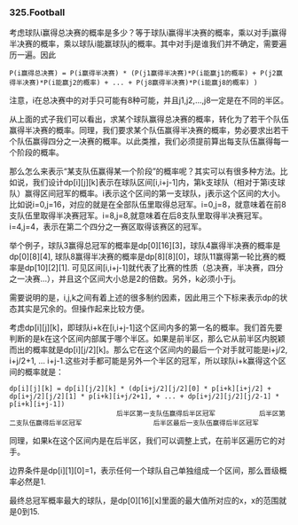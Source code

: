 ### 325.Football

考虑球队i赢得总决赛的概率是多少？等于球队i赢得半决赛的概率，乘以对手j赢得半决赛的概率，乘以球队i能赢球队j的概率。其中对手j是谁我们并不确定，需要遍历一遍。因此
```
P(i赢得总决赛) = P(i赢得半决赛) * (P(j1赢得半决赛)*P(i能赢j1的概率) + P(j2赢得半决赛)*P(i能赢j2的概率) + ... + P(j8赢得半决赛)*P(i能赢j8的概率) )
```
注意，i在总决赛中的对手只可能有8种可能，并且j1,j2,...,j8一定是在不同的半区。

从上面的式子我们可以看出，求某个球队赢得总决赛的概率，转化为了若干个队伍赢得半决赛的概率。同理，我们要求某个队伍赢得半决赛的概率，势必要求出若干个队伍赢得四分之一决赛的概率。以此类推，我们必须提前算出每支队伍赢得每一个阶段的概率。

那么怎么来表示“某支队伍赢得某一个阶段”的概率呢？其实可以有很多种方法。比如说，我们设计dp[i][j][k]表示在球队区间[i,i+j-1]内，第k支球队（相对于第i支球队）赢得区间冠军的概率。i表示这个区间的第一支球队，j表示这个区间的大小。比如说i=0,j=16，对应的就是在全部队伍里取得总冠军。i=0,j=8，就意味着在前8支队伍里取得半决赛冠军。i=8,j=8,就意味着在后8支队里取得半决赛冠军。i=4,j=4，表示在第二个四分之一赛区取得该赛区的冠军。

举个例子，球队3赢得总冠军的概率是dp[0][16][3]，球队4赢得半决赛的概率是dp[0][8][4], 球队8赢得半决赛的概率是dp[8][8][0]，球队11赢得第一轮比赛的概率是dp[10][2][1]. 可见区间[i,i+j-1]就代表了比赛的性质（总决赛，半决赛，四分之一决赛...），并且这个区间大小总是2的倍数。另外，k必须小于j。

需要说明的是，i,j,k之间有着上述的很多制约因素，因此用三个下标来表示dp的状态其实是冗余的。但操作起来比较方便。

考虑dp[i][j][k]，即球队i+k在[i,i+j-1]这个区间内多的第一名的概率。我们首先要判断的是k在这个区间内部属于哪个半区。如果是前半区，那么它从前半区内脱颖而出的概率就是dp[i][j/2][k]。那么它在这个区间内的最后一个对手就可能是i+j/2, i+j/2+1, ... i+j-1.这些对手都可能是另外一个半区的冠军，所以球队i+k赢得这个区间的概率就是：
```
dp[i][j][k] = dp[i][j/2][k] * (dp[i+j/2][j/2][0] * p[i+k][i+j/2] +  dp[i+j/2][j/2][1] * p[i+k][i+j/2+1], + ... + dp[i+j/2][j/2][j/2-1] * p[i+k][i+j-1])
                           后半区第一支队伍赢得后半区冠军           后半区第二支队伍赢得后半区冠军                  后半区最后一支队伍赢得后半区冠军
```
同理，如果k在这个区间内是在后半区，我们可以调整上式，在前半区遍历它的对手。

边界条件是dp[i][1][0]=1，表示任何一个球队自己单独组成一个区间，那么晋级概率必然是1.

最终总冠军概率最大的球队，是dp[0][16][x]里面的最大值所对应的x，x的范围就是0到15.
